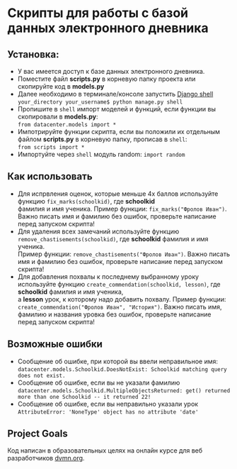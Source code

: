 # Скрипты для работы с базой данных электронного дневника

## Установка:
- У вас имеется доступ к базе данных электронного дневника.
- Поместите файл __scripts.py__ в корневую папку проекта или скопируйте код в __models.py__
- Далее необходимо в терминале/консоле запустить [Django shell](https://tutorial.djangogirls.org/ru/django_orm/) <br>
```your_directory your_username$ python manage.py shell``` <br>
- Пропишите в ```shell``` импорт моделей и функций, если функции вы скопировали в __models.py__:<br>
```from datacenter.models import *```
- Импотрируйте функции скрипта, если вы положили их отдельным файлом __scripts.py__ в корневую папку, прописав в ```shell```:<br>
```from scripts import *```
- Импортуйте через ```shell```  модуль random:
```import random```

## Как использовать 
- Для испрвления оценок, которые меньше 4х баллов используйте функцию ```fix_marks(schoolkid)```, где __schoolkid__ <br>
фамилия и имя ученика. Пример функции: ```fix_marks("Фролов Иван")```. Важно писать имя и фамилию без ошибок, проверьте написание перед запуском скрипта!
- Для удаления всех замечаний используйте функцию ```remove_chastisements(schoolkid)```, где __schoolkid__ фамилия и имя ученика.<br>
Пример функции: ```remove_chastisements("Фролов Иван")```. Важно писать имя и фамилию без ошибок, проверьте написание перед запуском скрипта!
- Для добавления похвалы к последнему выбранному уроку используйте функцию ```create_commendation(schoolkid, lesson)```, где __schoolkid__ фамилия и имя ученика,<br>
а __lesson__ урок, к которому надо добавить похвалу. Пример функции: ```create_commendation("Фролов Иван", "История")```. Важно писать имя, фамилию и названия уровка без ошибок, проверьте написание перед запуском скрипта!

## Возможные ошибки
- Сообщение об ошибке, при которой вы ввели неправильное имя:<br> ```datacenter.models.Schoolkid.DoesNotExist: Schoolkid matching query does not exist.```
- Сообщение об ошибке, если вы не указали фамилию <br>```datacenter.models.Schoolkid.MultipleObjectsReturned: get() returned more than one Schoolkid -- it returned 22!```
- Сообщение об ошибке, если вы неправильно указали урок <br>```AttributeError: 'NoneType' object has no attribute 'date'```

## Project Goals
Код написан в образовательных целях на онлайн курсе для веб разработчиков [dvmn.org](https://dvmn.org/).

